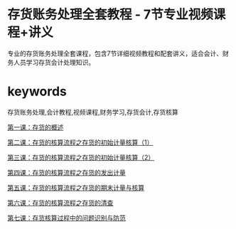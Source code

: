 # 存货账务处理全套教程 - 7节专业视频课程+讲义 
专业的存货账务处理全套课程，包含7节详细视频教程和配套讲义，适合会计、财务人员学习存货会计处理知识。
# keywords
存货账务处理,会计教程,视频课程,财务学习,存货会计,存货核算


[第一课：存货的概述](https://chcwcl-resource.netlify.app)

[第二课：存货的核算流程之存货的初始计量核算（1）](https://chcwcl-resource.netlify.app)

[第三课：存货的核算流程之存货的初始计量核算（2）](https://chcwcl-resource.netlify.app)

[第四课：存货的核算流程之存货的发出计量](https://chcwcl-resource.netlify.app)

[第五课：存货的核算流程之存货的期末计量与核算](https://chcwcl-resource.netlify.app)

[第六课：存货的核算流程之存货的清查](https://chcwcl-resource.netlify.app)

[第七课：存货核算过程中的问题识别与防范](https://chcwcl-resource.netlify.app)
 
